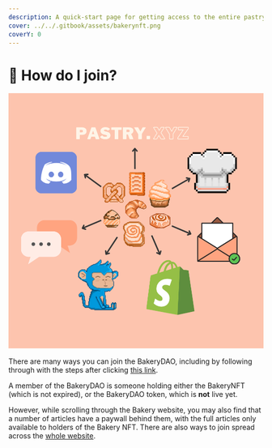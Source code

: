 ```yaml
---
description: A quick-start page for getting access to the entire pastry ecosystem.
cover: ../../.gitbook/assets/bakerynft.png
coverY: 0
---
```


# 📩 How do I join?

![](<../../.gitbook/assets/image (8) (1).png>)

There are many ways you can join the BakeryDAO, including by following through with the steps after clicking [this link](https://bakerydao.me/website).

A member of the BakeryDAO is someone holding either the BakeryNFT (which is not expired), or the BakeryDAO token, which is **not** live yet.

However, while scrolling through the Bakery website, you may also find that a number of articles have a paywall behind them, with the full articles only available to holders of the Bakery NFT. There are also ways to join spread across the [whole website](https://pastry.xyz).
